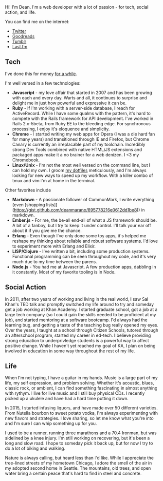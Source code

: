 Hi! I'm Dean. I'm a web developer with a lot of passion - for tech, social
action, and life.

You can find me on the internet:

* [Twitter](https://twitter.com/pleiadeez)
* [Goodreads](https://www.goodreads.com/user/show/6540398-dean)
* [Tumblr](http://pleiadeez.tumblr.com/)
* [Last.fm](http://www.last.fm/user/il1019)

## Tech

I've done this for money [for a while](/resume.md).

I'm well versed in a few technologies:

* **Javascript** - my love affair that started in 2007 and has been growing
  with each and every day.  Warts and all, it continues to surprise and delight
  me in just how powerful and expressive it can be.
* **Ruby** - If I'm working with a server-side database, I reach for
  ActiveRecord.  While I have some qualms with the pattern, it's hard to
  compete with the Rails framework for API development. I've worked in Rails
  2.x-5beta, from Ruby EE to the bleeding edge. For synchronous processing, I
  enjoy it's eloquence and simplicity.
* **Chrome** - I started writing my web apps for Opera (I was a die hard fan
  for many years) and transitioned through IE and Firefox, but Chrome Canary is
  currently an irreplacable part of my toolchain. Incredibly strong Dev Tools
  combined with native HTML/JS extensions and packaged apps make it a no
  brainer for a web denizen. I <3 my Chromebook.
* **Linux/Unix** - I'm not the most well versed on the command line, but I can
  hold my own.  I groom [my dotfiles](https://github.com/deanmarano/dotfiles)
  meticulously, and I'm always looking for new ways to speed up my workflow.
  With a killer combo of tmux and vim I'm at home in the terminal.

Other favorites include

* **Markdown** - A passionate follower of CommonMark, I write everything (even
  [shopping lists]](https://gist.github.com/deanmarano/895778216e0612dd1be8))
  in markdown.
* **Ember.js** - For me, the be-all end-all of what a JS framework should be. A
  bit of a fanboy, but I try to keep it under control. I'll talk your ear off
  about it if you give me the chance.
* **Erlang** - Even though I've only done some toy apps, it's helped me reshape
  my thinking about reliable and robust software systems. I'd love to experiment
  more with Erlang and Elixir.
* **LISP/Clojure** - I've written a bit, including some production systems.
  Functional programming can be seen throughout my code, and it's very much due
  to my time between the parens.
* **Node.js** - You had me at Javascript. A few production apps, dabbling in it
  constantly. Most of my favorite tooling is in Node.

## Social Action

In 2011, after two years of working and living in the real world, I saw Sal
Khan's TED talk and promptly switched my life around to try and someday get a
job working at Khan Academy. I started graduate school, got a job at a large
tech company (so I could gain the skills needed to be proficient at my job),
and started mentoring at a software bootcamp. I'd always had the learning bug,
and getting a taste of the teaching bug really opened my eyes. Over the years,
I taught at a school through Citizen Schools, tutored through an afterschool
program, started my career in ed-tech. I believe providing strong education to
underprivledge students is a powerful way to affect positive change. While I
haven't yet reached my goal of KA, I plan on being involved in education in
some way throughout the rest of my life.

## Life

When I'm not typing, I have a guitar in my hands. Music is a large part of my
life, my self expression, and problem solving. Whether it's acoustic, blues,
classic rock, or ambient, I can find something fascinating in almost anything
with rythym. I live for live music and I still buy physical CDs. I recently
picked up a ukulele and have had a hard time putting it down.

In 2015, I started infusing liquors, and have made over 50 different varieties.
From Nutella bourbon to sweet potato vodka, I'm always experimenting with
new flavors and strategies. I love sharing, so let me know what you're into
and I'm sure I can whip something up for you.

I used to be a runner, running three marathons and a 70.4 Ironman, but was
sidelined by a knee injury. I'm still working on recovering, but it's been a
long and slow road. I hope to someday pick it back up, but for now I try to do
a lot of biking and walking.

Nature is always calling, but heard less than I'd like. While I appreciate the
tree-lined streets of my hometown Chicago, I adore the smell of the air in my adopted
second home in Seattle. The mountains, old trees, and open water bring a certain
peace that's hard to find in steel and concrete.
